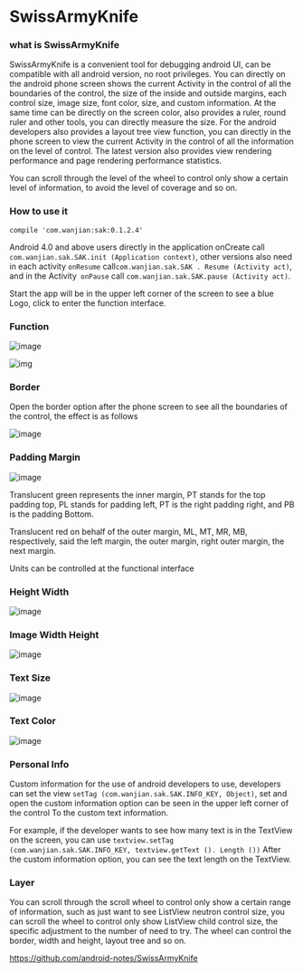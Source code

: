 # SwissArmyKnife





### what is SwissArmyKnife

SwissArmyKnife is a convenient tool for debugging android UI, can be compatible with all android version, no root privileges. You can directly on the android phone screen shows the current Activity in the control of all the boundaries of the control, the size of the inside and outside margins, each control size, image size, font color, size, and custom information. At the same time can be directly on the screen color, also provides a ruler, round ruler and other tools, you can directly measure the size. For the android developers also provides a layout tree view function, you can directly in the phone screen to view the current Activity in the control of all the information on the level of control. The latest version also provides view rendering performance and page rendering performance statistics.

You can scroll through the level of the wheel to control only show a certain level of information, to avoid the level of coverage and so on.


### How to use it

`compile 'com.wanjian:sak:0.1.2.4'`


Android 4.0 and above users directly in the application onCreate call `com.wanjian.sak.SAK.init (Application context)`, other versions also need in each activity `onResume` call` com.wanjian.sak.SAK . Resume (Activity act) `, and in the Activity` onPause` call `com.wanjian.sak.SAK.pause (Activity act)`.

Start the app will be in the upper left corner of the screen to see a blue Logo, click to enter the function interface.


### Function

![image](https://raw.githubusercontent.com/android-notes/blogimg/master/newSAK%E5%8A%9F%E8%83%BD1.jpg)

![img](https://raw.githubusercontent.com/android-notes/blogimg/master/newSAK%E5%8A%9F%E8%83%BD2.jpg)


### Border

Open the border option after the phone screen to see all the boundaries of the control, the effect is as follows

![image](https://raw.githubusercontent.com/android-notes/blogimg/master/%E8%BE%B9%E6%A1%86.jpg)



### Padding Margin


![image](https://raw.githubusercontent.com/android-notes/blogimg/master/%E8%BE%B9%E6%A1%86%E5%8F%8A%E5%86%85%E5%A4%96%E8%BE%B9%E8%B7%9D%E5%A4%A7%E5%B0%8F.jpg)

Translucent green represents the inner margin, PT stands for the top padding top, PL stands for padding left, PT is the right padding right, and PB is the padding Bottom.

Translucent red on behalf of the outer margin, ML, MT, MR, MB, respectively, said the left margin, the outer margin, right outer margin, the next margin.

Units can be controlled at the functional interface


### Height Width



![image](https://raw.githubusercontent.com/android-notes/blogimg/master/%E6%8E%A7%E4%BB%B6%E5%A4%A7%E5%B0%8F.jpg)

### Image Width Height

![image](https://github.com/android-notes/blogimg/blob/master/%E5%9B%BE%E7%89%87%E5%A4%A7%E5%B0%8F.jpg?raw=true)


### Text Size

![image](https://raw.githubusercontent.com/android-notes/blogimg/master/%E5%AD%97%E4%BD%93%E5%A4%A7%E5%B0%8F.jpg)

### Text Color


![image](https://raw.githubusercontent.com/android-notes/blogimg/master/%E5%AD%97%E4%BD%93%E9%A2%9C%E8%89%B2.jpg)


### Personal Info

Custom information for the use of android developers to use, developers can set the view `setTag (com.wanjian.sak.SAK.INFO_KEY, Object)`, set and open the custom information option can be seen in the upper left corner of the control To the custom text information.

For example, if the developer wants to see how many text is in the TextView on the screen, you can use `textview.setTag (com.wanjian.sak.SAK.INFO_KEY, textview.getText (). Length ())` After the custom information option, you can see the text length on the TextView.


### Layer

You can scroll through the scroll wheel to control only show a certain range of information, such as just want to see ListView neutron control size, you can scroll the wheel to control only show ListView child control size, the specific adjustment to the number of need to try. The wheel can control the border, width and height, layout tree and so on.


https://github.com/android-notes/SwissArmyKnife





